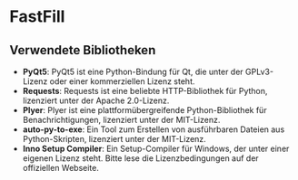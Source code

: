 # FastFill


## Verwendete Bibliotheken

- **PyQt5**: PyQt5 ist eine Python-Bindung für Qt, die unter der GPLv3-Lizenz oder einer kommerziellen Lizenz steht.
- **Requests**: Requests ist eine beliebte HTTP-Bibliothek für Python, lizenziert unter der Apache 2.0-Lizenz.
- **Plyer**: Plyer ist eine plattformübergreifende Python-Bibliothek für Benachrichtigungen, lizenziert unter der MIT-Lizenz.
- **auto-py-to-exe**: Ein Tool zum Erstellen von ausführbaren Dateien aus Python-Skripten, lizenziert unter der MIT-Lizenz.
- **Inno Setup Compiler**: Ein Setup-Compiler für Windows, der unter einer eigenen Lizenz steht. Bitte lese die Lizenzbedingungen auf der offiziellen Webseite.
